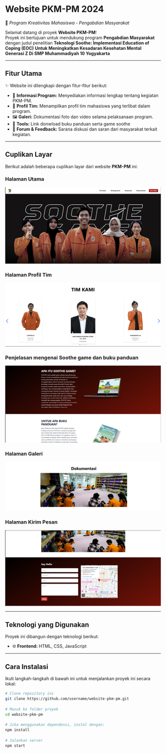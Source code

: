 # **Website PKM-PM 2024**  
🚀 *Program Kreativitas Mahasiswa - Pengabdian Masyarakat*  

Selamat datang di proyek **Website PKM-PM**!  
Proyek ini bertujuan untuk mendukung program **Pengabdian Masyarakat** dengan judul penelitian **Teknologi Soothe: Implementasi Education of Coping (EOC) Untuk Meningkatkan Kesadaran Kesehatan Mental Generasi Z Di SMP Muhammadiyah 10 Yogyakarta**


---

## **Fitur Utama**
✨ Website ini dilengkapi dengan fitur-fitur berikut:  
- 📰 **Informasi Program:** Menyediakan informasi lengkap tentang kegiatan PKM-PM.  
- 👥 **Profil Tim:** Menampilkan profil tim mahasiswa yang terlibat dalam program.  
- 🖼️ **Galeri:** Dokumentasi foto dan video selama pelaksanaan program.
- 🔧 **Tools:** Link donwload buku panduan serta game soothe 
- 💬 **Forum & Feedback:** Sarana diskusi dan saran dari masyarakat terkait kegiatan.  

---

## **Cuplikan Layar**  
Berikut adalah beberapa cuplikan layar dari website **PKM-PM** ini:  

### Halaman Utama  
![Halaman Utama](assets/1.png)

### Halaman Profil Tim  
![Profil Tim](assets/5.png)

### Penjelasan mengenai Soothe game dan buku panduan
![Jadwal Kegiatan](assets/3.png)

### Halaman Galeri  
![Galeri](assets/6.png)

### Halaman Kirim Pesan
![Galeri](assets/4.png)


---

## **Teknologi yang Digunakan**
Proyek ini dibangun dengan teknologi berikut:  
- 🌐 **Frontend:** HTML, CSS, JavaScript  
---

## **Cara Instalasi**
Ikuti langkah-langkah di bawah ini untuk menjalankan proyek ini secara lokal:

```bash
# Clone repository ini
git clone https://github.com/username/website-pkm-pm.git

# Masuk ke folder proyek
cd website-pkm-pm

# Jika menggunakan dependensi, instal dengan:
npm install

# Jalankan server
npm start
